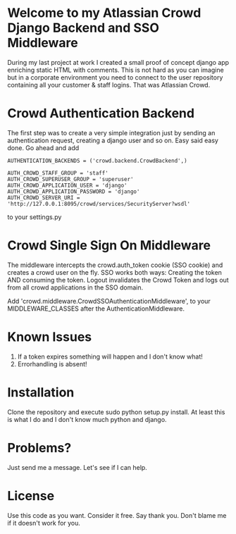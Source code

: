 Welcome to my Atlassian Crowd Django Backend and SSO Middleware
===============================================================

During my last project at work I created a small proof of concept django app enriching static HTML with comments. This is not hard as you can imagine but in a corporate environment you need to connect to the user repository containing all your customer & staff logins. That was Atlassian Crowd.

Crowd Authentication Backend
============================

The first step was to create a very simple integration just by sending an authentication request, creating a django user and so on. Easy said easy done. Go ahead and add

    AUTHENTICATION_BACKENDS = ('crowd.backend.CrowdBackend',)

    AUTH_CROWD_STAFF_GROUP = 'staff'
    AUTH_CROWD_SUPERUSER_GROUP = 'superuser'
    AUTH_CROWD_APPLICATION_USER = 'django'
    AUTH_CROWD_APPLICATION_PASSWORD = 'django'
    AUTH_CROWD_SERVER_URI = 'http://127.0.0.1:8095/crowd/services/SecurityServer?wsdl'
to your settings.py

Crowd Single Sign On Middleware
===============================

The middleware intercepts the crowd.auth_token cookie (SSO cookie) and creates a crowd user on the fly. SSO works both ways: Creating the token AND consuming the token. Logout invalidates the Crowd Token and logs out from all crowd applications in the SSO domain.

Add 'crowd.middleware.CrowdSSOAuthenticationMiddleware', to your MIDDLEWARE_CLASSES after the AuthenticationMiddleware.

Known Issues
============

1. If a token expires something will happen and I don't know what!
2. Errorhandling is absent!

Installation
============

Clone the repository and execute sudo python setup.py install. At least this is what I do and I don't know much python and django.

Problems?
=========

Just send me a message. Let's see if I can help.

License
=======

Use this code as you want. Consider it free. Say thank you. Don't blame me if it doesn't work for you.
